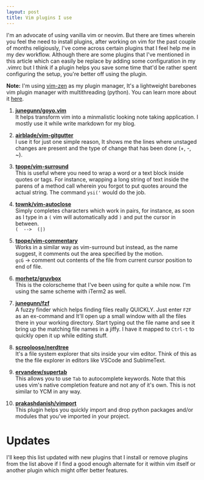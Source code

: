 ```yaml
---
layout: post
title: Vim plugins I use
---
```


I'm an advocate of using vanilla vim or neovim. But there are times wherein you feel the need to install plugins, after working on vim for the past couple of months religiously, I've come across certain plugins that I feel help me in my dev workflow. Although there are some plugins that I've mentioned in this article which can easily be replace by adding some configuration in my .vimrc but I think if a plugin helps you save some time that'd be rather spent configuring the setup, you're better off using the plugin.

__Note:__ I'm using [vim-zen](https://github.com/prakashdanish/vim-zen) as my plugin manager, It's a lightweight barebones vim plugin manager with multithreading (python). You can learn more about it [here](https://github.com/prakashdanish/vim-zen).

1. [__junegunn/goyo.vim__](https://github.com/junegunn/goyo.vim)<br>
It helps transform vim into a minmalistic looking note taking application. I mostly use it while write markdown for my blog.

2. [__airblade/vim-gitgutter__](https://github.com/airblade/vim-gitgutter)<br>
I use it for just one simple reason, It shows me the lines where unstaged changes are present and the type of change that has been done (+, -, ~).

3. [__tpope/vim-surround__](https://github.com/tpope/vim-surround)<br>
This is useful where you need to wrap a word or a text block inside quotes or tags. For instance, wrapping a long string of text inside the parens of a method call wherein you forgot to put quotes around the actual string. The command `ysi('` would do the job.

4. [__townk/vim-autoclose__](https://github.com/townk/vim-autoclose)<br>
Simply completes characters which work in pairs, for instance, as soon as I type in a `(` vim will automatically add `)` and put the cursor in between.<br>
`(  -->  (|)`

5. [__tpope/vim-commentary__](https://github.com/tpope/vim-commentary)<br>
Works in a similar way as vim-surround but instead, as the name suggest, it comments out the area specified by the motion.<br>
`gcG` -> comment out contents of the file from current cursor position to end of file. 

6. [__morhetz/gruvbox__](https://github.com/morhetz/gruvbox)<br>
This is the colorscheme that I've been using for quite a while now. I'm using the same scheme with iTerm2 as well.


7. [__junegunn/fzf__](https://github.com/junegunn/fzf)<br>
A fuzzy finder which helps finding files really QUICKLY. Just enter `FZF` as an ex-command and It'll open up a small window with all the files there in your working directory. Start typing out the file name and see it bring up the matching file names in a jiffy. I have it mapped to `Ctrl-t` to quickly open it up while editing stuff.

8. [__scrooloose/nerdtree__](https://github.com/scrooloose/nerdtree)<br>
It's a file system explorer that sits inside your vim editor. Think of this as the the file explorer in editors like VSCode and SublimeText. 

9. [__ervandew/supertab__](https://github.com/ervandew/supertab)<br>
This allows you to use `Tab` to autocomplete keywords. Note that this uses vim's native completion feature and not any of it's own. This is not similar to YCM in any way.

10. [__prakashdanish/vimport__](https://github.com/prakashdanish/vimport)<br>
This plugin helps you quickly import and drop python packages and/or modules that you've imported in your project.

# Updates 
I'll keep this list updated with new plugins that I install or remove plugins from the list above if I find a good enough alternate for it within vim itself or another plugin which might offer better features. 

